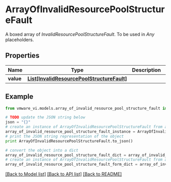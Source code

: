 # ArrayOfInvalidResourcePoolStructureFault

A boxed array of *InvalidResourcePoolStructureFault*. To be used in *Any* placeholders. 

## Properties
Name | Type | Description | Notes
------------ | ------------- | ------------- | -------------
**value** | [**List[InvalidResourcePoolStructureFault]**](InvalidResourcePoolStructureFault.md) |  | 

## Example

```python
from vmware_vi.models.array_of_invalid_resource_pool_structure_fault import ArrayOfInvalidResourcePoolStructureFault

# TODO update the JSON string below
json = "{}"
# create an instance of ArrayOfInvalidResourcePoolStructureFault from a JSON string
array_of_invalid_resource_pool_structure_fault_instance = ArrayOfInvalidResourcePoolStructureFault.from_json(json)
# print the JSON string representation of the object
print ArrayOfInvalidResourcePoolStructureFault.to_json()

# convert the object into a dict
array_of_invalid_resource_pool_structure_fault_dict = array_of_invalid_resource_pool_structure_fault_instance.to_dict()
# create an instance of ArrayOfInvalidResourcePoolStructureFault from a dict
array_of_invalid_resource_pool_structure_fault_form_dict = array_of_invalid_resource_pool_structure_fault.from_dict(array_of_invalid_resource_pool_structure_fault_dict)
```
[[Back to Model list]](../README.md#documentation-for-models) [[Back to API list]](../README.md#documentation-for-api-endpoints) [[Back to README]](../README.md)


